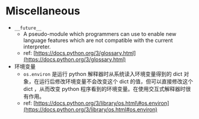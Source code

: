 # Miscellaneous

* `__future__` 
  * A pseudo-module which programmers can use to enable new language features which are not compatible with the current interpreter.
  * ref: [https://docs.python.org/3/glossary.html](https://docs.python.org/3/glossary.html)
* 环境变量
  * `os.environ` 是运行 python 解释器时从系统读入环境变量得到的 dict 对象，在运行后修改环境变量不会改变这个 dict 的值，但可以直接修改这个 dict ，从而改变 python 程序看到的环境变量。在使用交互式解释器时很有作用。
  * ref: [https://docs.python.org/3/library/os.html\#os.environ](https://docs.python.org/3/library/os.html#os.environ)

